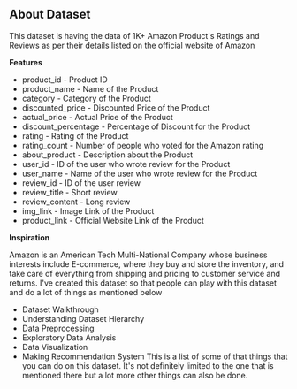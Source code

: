 ## About Dataset

This dataset is having the data of 1K+ Amazon Product's Ratings and Reviews as per their details listed on the official website of Amazon

**Features**

* product_id - Product ID
* product_name - Name of the Product
* category - Category of the Product
* discounted_price - Discounted Price of the Product
* actual_price - Actual Price of the Product
* discount_percentage - Percentage of Discount for the Product
* rating - Rating of the Product
* rating_count - Number of people who voted for the Amazon rating
* about_product - Description about the Product
* user_id - ID of the user who wrote review for the Product
* user_name - Name of the user who wrote review for the Product
* review_id - ID of the user review
* review_title - Short review
* review_content - Long review
* img_link - Image Link of the Product
* product_link - Official Website Link of the Product

**Inspiration**

Amazon is an American Tech Multi-National Company whose business interests include E-commerce, where they buy and store the inventory, and take care of everything from shipping and pricing to customer service and returns. I've created this dataset so that people can play with this dataset and do a lot of things as mentioned below

* Dataset Walkthrough
* Understanding Dataset Hierarchy
* Data Preprocessing
* Exploratory Data Analysis
* Data Visualization
* Making Recommendation System
  This is a list of some of that things that you can do on this dataset. It's not definitely limited to the one that is mentioned there but a lot more other things can also be done.

